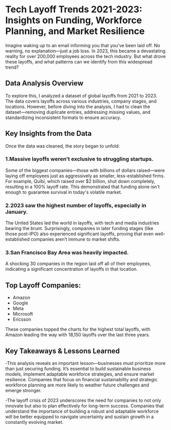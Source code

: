 # Tech Layoff Trends 2021-2023: Insights on Funding, Workforce Planning, and Market Resilience


Imagine waking up to an email informing you that you've been laid off. No warning, no explanation—just a job loss. In 2023, this became a devastating reality for over 200,000 employees across the tech industry. But what drove these layoffs, and what patterns can we identify from this widespread trend?

## Data Analysis Overview
To explore this, I analyzed a dataset of global layoffs from 2021 to 2023. The data covers layoffs across various industries, company stages, and locations. However, before diving into the analysis, I had to clean the dataset—removing duplicate entries, addressing missing values, and standardizing inconsistent formats to ensure accuracy.

## Key Insights from the Data
Once the data was cleaned, the story began to unfold:

### 1.Massive layoffs weren't exclusive to struggling startups.
  Some of the biggest companies—those with billions of dollars raised—were laying off employees just as aggressively as smaller, less-established firms. For example, Quibi, which raised over $2 billion, shut down 
  completely, resulting in a 100% layoff rate. This demonstrated that funding alone isn't enough to guarantee survival in today's volatile market.

### 2.2023 saw the highest number of layoffs, especially in January.
  The United States led the world in layoffs, with tech and media industries bearing the brunt. Surprisingly, companies in later funding stages (like those post-IPO) also experienced significant layoffs, proving 
  that even well-established companies aren’t immune to market shifts.

### 3.San Francisco Bay Area was heavily impacted.
  A shocking 30 companies in the region laid off all of their employees, indicating a significant concentration of layoffs in that location.

## Top Layoff Companies:
- Amazon
- Google
- Meta
- Microsoft
- Ericsson

These companies topped the charts for the highest total layoffs, with Amazon leading the way with 18,150 layoffs over the last three years.

## Key Takeaways & Lessons Learned
-This analysis reveals an important lesson—businesses must prioritize more than just securing funding. It’s essential to build sustainable business models, implement adaptable workforce strategies, and ensure 
 market resilience. Companies that focus on financial sustainability and strategic workforce planning are more likely to weather future challenges and emerge stronger.

-The layoff crisis of 2023 underscores the need for companies to not only innovate but also to plan effectively for long-term success. Companies that understand the importance of building a robust and adaptable 
 workforce will be better equipped to navigate uncertainty and sustain growth in a constantly evolving market.

